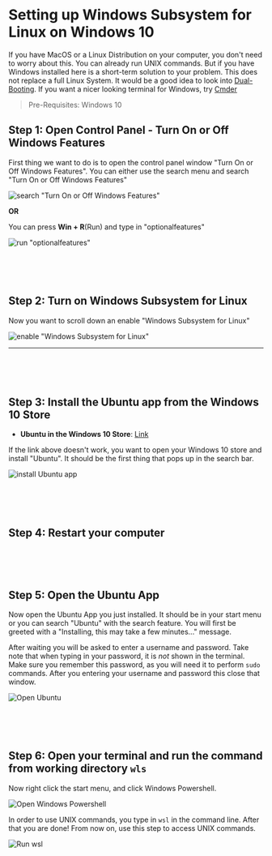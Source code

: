 # Setting up Windows Subsystem for Linux on Windows 10
If you have MacOS or a Linux Distribution on your computer, you don't need to worry about this. You can already run UNIX commands. But if you have Windows installed here is a short-term solution to your problem. This does not replace a full Linux System. It would be a good idea to look into [Dual-Booting](https://hackernoon.com/installing-ubuntu-18-04-along-with-windows-10-dual-boot-installation-for-deep-learning-f4cd91b58557). If you want a nicer looking terminal for Windows, try [Cmder](http://cmder.net/) 

> Pre-Requisites: Windows 10


## Step 1: Open Control Panel - Turn On or Off Windows Features
First thing we want to do is to open the control panel window "Turn On or Off Windows Features".
You can either use the search menu and search "Turn On or Off Windows Features"

![search "Turn On or Off Windows Features"](./img/Step1.png)


**OR**

You can press **Win + R**(Run) and type in "optionalfeatures"

![run "optionalfeatures"](./img/Step1alt.png)



<br/><br/><br/>
## Step 2: Turn on Windows Subsystem for Linux
Now you want to scroll down an enable "Windows Subsystem for Linux"

![enable "Windows Subsystem for Linux"](./img/Step2.png)


***
<br/><br/><br/>
## Step 3: Install the Ubuntu app from the Windows 10 Store
- **Ubuntu in the Windows 10 Store**: [Link](https://www.microsoft.com/en-us/p/ubuntu/9nblggh4msv6)

If the link above doesn't work, you want to open your Windows 10 store and install "Ubuntu". It should be the first thing that pops up in the search bar. 

![install Ubuntu app](./img/Step3.png)


<br/><br/><br/>
## Step 4: Restart your computer


<br/><br/><br/>
## Step 5: Open the Ubuntu App
Now open the Ubuntu App you just installed. It should be in your start menu or you can search "Ubuntu" with the search feature.
You will first be greeted with a "Installing, this may take a few minutes..." message.

After waiting you will be asked to enter a username and password. Take note that when typing in your password, it is *not* shown in the terminal. Make sure you remember this password, as you will need it to perform ```sudo``` commands. After you entering your username and password this close that window.

![Open Ubuntu](./img/Step4.png)


<br/><br/><br/>
## Step 6: Open your terminal and run the command from working directory ```wls```
Now right click the start menu, and click Windows Powershell. 

![Open Windows Powershell](./img/Step6a.png)

In order to use UNIX commands, you type in ```wsl``` in the command line. After that you are done! From now on, use this step to access UNIX commands.

![Run wsl](./img/Step6b.png)


